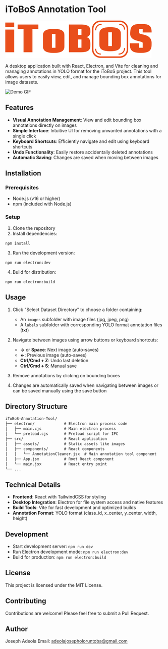
# iToBoS Annotation Tool

![iToBoS Logo](src/assets/itoboslogo.png)

A desktop application built with React, Electron, and Vite for cleaning and managing annotations in YOLO format for the iToBoS project. This tool allows users to easily view, edit, and manage bounding box annotations for image datasets.

![Demo GIF](demo.gif)

## Features

- **Visual Annotation Management**: View and edit bounding box annotations directly on images
- **Simple Interface**: Intuitive UI for removing unwanted annotations with a single click
- **Keyboard Shortcuts**: Efficiently navigate and edit using keyboard shortcuts
- **Undo Functionality**: Easily restore accidentally deleted annotations
- **Automatic Saving**: Changes are saved when moving between images

## Installation

### Prerequisites

- Node.js (v16 or higher)
- npm (included with Node.js)

### Setup

1. Clone the repository
2. Install dependencies:

```
npm install
```

3. Run the development version:

```
npm run electron:dev
```

4. Build for distribution:

```
npm run electron:build
```

## Usage

1. Click "Select Dataset Directory" to choose a folder containing:
   - An `images` subfolder with image files (jpg, jpeg, png)
   - A `labels` subfolder with corresponding YOLO format annotation files (txt)

2. Navigate between images using arrow buttons or keyboard shortcuts:
   - **→** or **Space**: Next image (auto-saves)
   - **←**: Previous image (auto-saves)
   - **Ctrl/Cmd + Z**: Undo last deletion
   - **Ctrl/Cmd + S**: Manual save

3. Remove annotations by clicking on bounding boxes

4. Changes are automatically saved when navigating between images or can be saved manually using the save button

## Directory Structure

```
iToBoS-Annotation-Tool/
├── electron/             # Electron main process code
│   ├── main.cjs          # Main electron process
│   └── preload.cjs       # Preload script for IPC
├── src/                  # React application
│   ├── assets/           # Static assets like images
│   ├── components/       # React components
│   │   └── AnnotationCleaner.jsx  # Main annotation tool component
│   ├── App.jsx           # Root React component
│   └── main.jsx          # React entry point
└── ...
```

## Technical Details

- **Frontend**: React with TailwindCSS for styling
- **Desktop Integration**: Electron for file system access and native features
- **Build Tools**: Vite for fast development and optimized builds
- **Annotation Format**: YOLO format (class_id, x_center, y_center, width, height)

## Development

- Start development server: `npm run dev`
- Run Electron development mode: `npm run electron:dev`
- Build for production: `npm run electron:build`

## License

This project is licensed under the MIT License.

## Contributing

Contributions are welcome! Please feel free to submit a Pull Request.

## Author

Joseph Adeola
Email: adeolajosepholoruntoba@gmail.com
